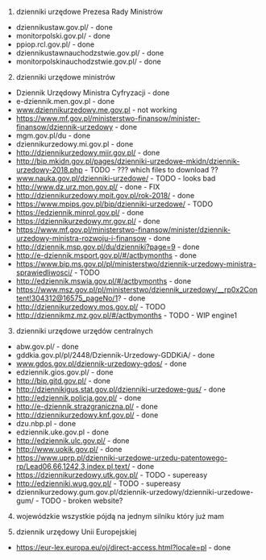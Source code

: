 1. dzienniki urzędowe Prezesa Rady Ministrów
- dziennikustaw.gov.pl/ - done
- monitorpolski.gov.pl/ - done
- ppiop.rcl.gov.pl/ - done
- dziennikustawnauchodzstwie.gov.pl/ - done
- monitorpolskinauchodzstwie.gov.pl/ - done

2. dzienniki urzędowe ministrów
- Dziennik Urzędowy Ministra Cyfryzacji - done
- e-dziennik.men.gov.pl - done
- www.dziennikurzedowy.me.gov.pl - not working
- https://www.mf.gov.pl/ministerstwo-finansow/minister-finansow/dziennik-urzedowy - done
- mgm.gov.pl/du - done
- dziennikurzedowy.mi.gov.pl - done
- http://dziennikurzedowy.miir.gov.pl/ - done
- http://bip.mkidn.gov.pl/pages/dzienniki-urzedowe-mkidn/dziennik-urzedowy-2018.php - TODO - ??? which files to download ??
- www.nauka.gov.pl/dzienniki-urzedowe/ - TODO - looks bad
- http://www.dz.urz.mon.gov.pl/ - done - FIX
- http://dziennikurzedowy.mpit.gov.pl/rok-2018/ - done
- https://www.mpips.gov.pl/bip/dzienniki-urzedowe/ - TODO
- https://edziennik.minrol.gov.pl/ - done
- https://dziennikurzedowy.mr.gov.pl/ - done
- https://www.mf.gov.pl/ministerstwo-finansow/minister/dziennik-urzedowy-ministra-rozwoju-i-finansow - done
- http://dziennik.msp.gov.pl/du/dzienniki?page=9 - done
- http://e-dziennik.msport.gov.pl/#/actbymonths - done
- https://www.bip.ms.gov.pl/pl/ministerstwo/dziennik-urzedowy-ministra-sprawiedliwosci/ - TODO 
- http://edziennik.mswia.gov.pl/#/actbymonths - done
- https://www.msz.gov.pl/pl/ministerstwo/dziennik_urzedowy/__rp0x2Content!304312@16575_pageNo/1? - done
- http://dziennikurzedowy.mos.gov.pl/ - TODO
- http://dziennikmz.mz.gov.pl/#/actbymonths - TODO - WIP engine1

3. dzienniki urzędowe urzędów centralnych
- abw.gov.pl/ - done
- gddkia.gov.pl/pl/2448/Dziennik-Urzedowy-GDDKiA/ - done
- www.gdos.gov.pl/dziennik-urzedowy-gdos/ - done
- edziennik.gios.gov.pl/ - done
- http://bip.gitd.gov.pl/ - done
- http://dziennikigus.stat.gov.pl/dzienniki-urzedowe-gus/ - done
- http://edziennik.policja.gov.pl/ - done
- http://e-dziennik.strazgraniczna.pl/ - done
- http://dziennikurzedowy.knf.gov.pl/ - done
- dzu.nbp.pl - done
- edziennik.uke.gov.pl - done
- http://edziennik.ulc.gov.pl/ - done
- http://www.uokik.gov.pl/ - done
- https://www.uprp.pl/dzienniki-urzedowe-urzedu-patentowego-rp/Lead06,66,1242,3,index,pl,text/ - done
- https://dziennikurzedowy.utk.gov.pl/ - TODO - supereasy
- http://edzienniki.wug.gov.pl/ - TODO - supereasy
- dziennikurzedowy.gum.gov.pl/dziennik-urzedowy/dzienniki-urzedowe-gum/ - TODO - broken website?

4. wojewódzkie
wszystkie pójdą na jednym silniku który już mam

5. dziennik urzędowy Unii Europejskiej
- https://eur-lex.europa.eu/oj/direct-access.html?locale=pl - done
